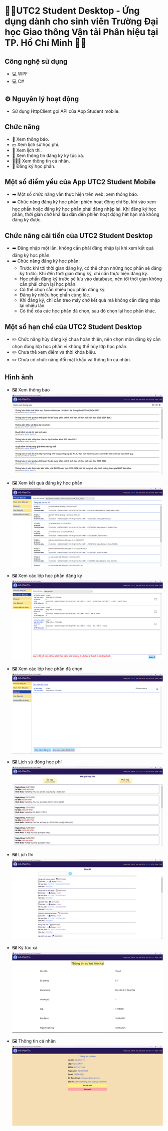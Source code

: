 # 🏫🏫UTC2 Student Desktop - Ứng dụng dành cho sinh viên Trường Đại học Giao thông Vận tải Phân hiệu tại TP. Hồ Chí Minh 🏫🏫

## Công nghệ sử dụng
* 💻 WPF
* 💻 C#

## ⚙️ Nguyên lý hoạt động
* Sử dụng HttpClient gọi API của App Student mobile.

## Chức năng

* 🔔 Xem thông báo.
* 💵 Xem lịch sử học phí.
* 📆 Xem lịch thi.
* 🏨 Xem thông tin đăng ký ký túc xá.
* 🧑🏼‍💼 Xem thông tin cá nhân.
* 📱 Đăng ký học phần.

## Một số điểm yếu của App UTC2 Student Mobile

* ➡️ Một số chức năng vẫn thực hiện trên web: xem thông báo.
* ➡️ Chức năng đăng ký học phần: phiên hoạt động chỉ 5p, khi vào xem học phần hoặc đăng ký học phần phải đăng nhập lại. Khi đăng ký học phần, thời gian chờ khá lâu dẫn đến phiên hoạt động hết hạn mà không đăng ký được.

## Chức năng cải tiến của UTC2 Student Desktop

* ➡️ Đăng nhập một lần, không cần phải đăng nhập lại khi xem kết quả đăng ký học phần.
* ➡️ Chức năng đăng ký học phần:
    - Trước khi tới thời gian đăng ký, có thể chọn những học phần sẽ đăng ký trước. Khi đến thời gian đăng ký, chỉ cần thực hiện đăng ký.
    - Học phần đăng ký trước sẽ lưu vào database, nên tới thời gian không cần phải chọn lại học phần.
    - Có thể chọn sẵn nhiều học phần đăng ký.
    - Đăng ký nhiều học phần cùng lúc.
    - Khi đăng ký, chỉ cần treo máy chờ kết quả mà không cần đăng nhập lại nhiều lần.
    - Có thể xóa các học phần đã chọn, sau đó chọn lại học phần khác.

## Một số hạn chế của UTC2 Student Desktop

* ✏️ Chức năng hủy đăng ký chưa hoàn thiện, nên chọn môn đăng ký cần chọn đúng lớp học phần vì không thể hủy lớp học phần.
* ✏️ Chưa thể xem điểm và thời khóa biểu.
* ✏️ Chưa có chức năng đổi mật khẩu và thông tin cá nhân.

## Hình ảnh

* 🖼️ Xem thông báo
![](DOCs\Images\thong_bao.png)

* 🖼️ Xem kết quả đăng ký học phần
![](DOCs\Images\ket_qua_DKHP.png)

* 🖼️ Xem các lớp học phần đăng ký
![](DOCs\Images\chon_mon_DK.png)

* 🖼️ Xem các lớp học phần đã chọn
![](DOCs\Images\cac_mon_duoc_chon.png)

* 🖼️ Lịch sử đóng học phí
![](DOCs\Images\lich_su_hoc_phi.png)

* 🖼️ Lịch thi
![](DOCs\Images\lich_thi.png)

* 🖼️ Ký túc xá
![](DOCs\Images\ktx.png)

* 🖼️ Thông tin cá nhân 
![](DOCs\Images\thong_tin_ca_nhan.png)
